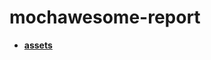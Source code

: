 <!-- generated by markdown-notes-tree -->

# mochawesome-report

<!-- optional markdown-notes-tree directory description starts here -->

<!-- optional markdown-notes-tree directory description ends here -->

- [**assets**](assets)
